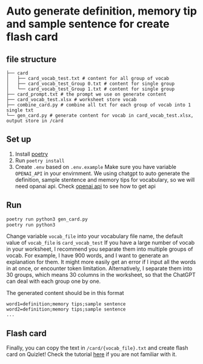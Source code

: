 # Auto generate definition, memory tip and sample sentence for create flash card

## file structure
```
├── card
│   ├── card_vocab_test.txt # content for all group of vocab
│   ├── card_vocab_test_Group 0.txt # content for single group
│   └── card_vocab_test_Group 1.txt # content for single group
├── card_prompt.txt # the prompt we use on generate content
├── card_vocab_test.xlsx # worksheet store vocab
├── combine_card.py # combine all txt for each group of vocab into 1 single txt
└── gen_card.py # generate content for vocab in card_vocab_test.xlsx, output store in /card
```

## Set up
1. Install [poetry](https://python-poetry.org/)
2. Run `poetry install`
3. Create `.env` based on `.env.example`
Make sure you have variable `OPENAI_API` in your envirnment. We using chatgpt to auto generate the definition, sample stentence and memory tips for vocabulary, so we will need opanai api. Check [openai api](https://openai.com/index/openai-api/) to see how to get api   

## Run
```bash
poetry run python3 gen_card.py
poetry run python3 
```
Change variable `vocab_file` into your vocabulary file name, the default value of `vocab_file` is `card_vocab_test`
If you have a large number of vocab in your worksheet, I recommend you separate them into multiple groups of vocab. For example, I have 900 words, and I want to generate an explanation for them. It might more easily get an error if I input all the words in at once, or encounter token limitation. Alternatively, I separate them into 30 groups, which means 30 columns in the worksheet, so that the ChatGPT can deal with each group one by one.

The generated content should be in this format
```
word1=definition;memory tips;sample sentence
word2=definition;memory tips;sample sentence
...
```

## Flash card
Finally, you can copy the text in `/card/{vocab_file}.txt` and create flash card on Quizlet! Check the tutorial [here](https://help.quizlet.com/hc/en-us/articles/360029977151-Creating-sets-by-importing-content) if you are not familiar with it.
